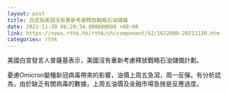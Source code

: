 ```yaml
---
layout: post
title: 白宮指美國沒有重新考慮釋放戰略石油儲備
date: 2021-11-30 06:29:34.000000000 +08:00
link: https://news.rthk.hk/rthk/ch/component/k2/1622000-20211130.htm
categories: rthk
---
```


美國白宮發言人普薩基表示，美國沒有重新考慮釋放戰略石油儲備計劃。

憂慮Omicron變種新冠病毒帶來的影響，油價上周五急瀉，周一反彈。有分析認為，由於缺乏有關病毒的數據，上周五油價及金融市場急挫是反應過度。

